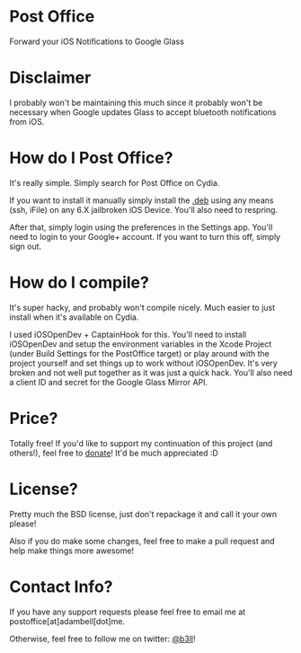 Post Office 
=============

Forward your iOS Notifications to Google Glass

Disclaimer
=============

I probably won't be maintaining this much since it probably won't be necessary when Google updates Glass to accept bluetooth notifications from iOS.

How do I Post Office?
=============

It's really simple. Simply search for Post Office on Cydia.

 If you want to install it manually simply install the [.deb](https://github.com/b3ll/PostOffice/raw/master/Packages/.deb) using any means (ssh, iFile) on any 6.X jailbroken iOS Device. You'll also need to respring.

After that, simply login using the preferences in the Settings app. You'll need to login to your Google+ account. If you want to turn this off, simply sign out.

How do I compile?
=============

It's super hacky, and probably won't compile nicely. Much easier to just install when it's available on Cydia.

I used iOSOpenDev + CaptainHook for this. You'll need to install iOSOpenDev and setup the environment variables in the Xcode Project (under Build Settings for the PostOffice target) or play around with the project yourself and set things up to work without iOSOpenDev. It's very broken and not well put together as it was just a quick hack. You'll also need a client ID and secret for the Google Glass Mirror API.


Price?
=============

Totally free! If you'd like to support my continuation of this project (and others!), feel free to [donate](http://www.adambell.ca/donate/)! It'd be much appreciated :D

License?
=============

Pretty much the BSD license, just don't repackage it and call it your own please! 

Also if you do make some changes, feel free to make a pull request and help make things more awesome!

Contact Info?
=============

If you have any support requests please feel free to email me at postoffice[at]adambell[dot]me.

Otherwise, feel free to follow me on twitter: [@b3ll](https://www.twitter.com/b3ll)!
